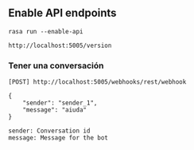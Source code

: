 ## Enable API endpoints
```
rasa run --enable-api
```


```
http://localhost:5005/version
```

### Tener una conversación

```
[POST] http://localhost:5005/webhooks/rest/webhook

{
    "sender": "sender_1",
    "message": "aiuda"
}

sender: Conversation id
message: Message for the bot
```